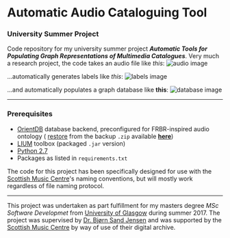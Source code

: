 # Automatic Audio Cataloguing Tool
### University Summer Project
Code repository for my university summer project **_Automatic Tools for Populating Graph Representations of Multimedia Catalogues_**. Very much a research project, the code takes an audio file like *this*:
![audio image](https://68.media.tumblr.com/f0663534562661a96049ba09aa1e1bf3/tumblr_owh89zWXO01uoduy3o1_1280.png)

...automatically generates labels like *this*:
![labels image](https://68.media.tumblr.com/738971e3751e099662b23c42c2082cec/tumblr_owh89zWXO01uoduy3o2_1280.png)

...and automatically populates a graph database like **this**:
![database image](https://68.media.tumblr.com/96702df0f48807b0a37b72f22710c3ae/tumblr_owh89zWXO01uoduy3o3_1280.png)


---
### Prerequisites
* [OrientDB](https://orientdb.com/) database backend, preconfigured for FRBR-inspired audio ontology ( [restore](https://orientdb.com/docs/2.1/Backup-and-Restore.html) from the backup `.zip` available [**here**](https://drive.google.com/open?id=0B4_JQ3-xFK6VTVNDTmNwR1pxYzg))
* [LIUM](http://www-lium.univ-lemans.fr/diarization/doku.php/welcome) toolbox (packaged `.jar` version)
* [Python 2.7](https://www.python.org/downloads/release/python-2714/)
* Packages as listed in `requirements.txt`

The code for this project has been specifically designed for use with the [Scottish Music Centre](http://www.scottishmusiccentre.com/)'s naming conventions, but will mostly work regardless of file naming protocol.

---

This project was undertaken as part fulfillment for my masters degree *MSc Software Developmet* from [University of Glasgow](http://www.gla.ac.uk/postgraduate/taught/softwaredevelopment/) during summer 2017. The project was supervised by [Dr. Bjørn Sand Jensen](http://www.gla.ac.uk/schools/computing/staff/bjornjensen/) and was supported by the [Scottish Music Centre](http://www.scottishmusiccentre.com/) by way of use of their digital archive.
